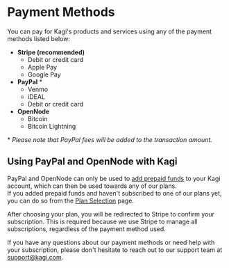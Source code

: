 # Payment Methods

You can pay for Kagi's products and services using any of the payment methods listed below:

- **Stripe (recommended)** 
  - Debit or credit card
  - Apple Pay
  - Google Pay
- **PayPal** \* 
  - Venmo
  - iDEAL
  - Debit or credit card
- **OpenNode**
  - Bitcoin
  - Bitcoin Lightning

\* _Please note that PayPal fees will be added to the transaction amount._

## Using PayPal and OpenNode with Kagi

PayPal and OpenNode can only be used to [add prepaid funds](https://kagi.com/settings/account_topup) to your Kagi account, which can then be used towards any of our plans.  
If you added prepaid funds and haven't subscribed to one of our plans yet, you can do so from the [Plan Selection](https://kagi.com/settings/billing_plan) page.

After choosing your plan, you will be redirected to Stripe to confirm your subscription. This is required because we use Stripe to manage all subscriptions, regardless of the payment method used.

If you have any questions about our payment methods or need help with your subscription, please don't hesitate to reach out to our support team at [support@kagi.com](mailto:support@kagi.com).

